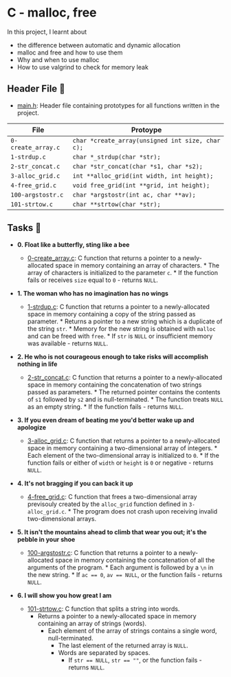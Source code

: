 # C - malloc, free

In this project, I learnt about
* the difference between automatic and dynamic allocation
* malloc and free and how to use them
* Why and when to use malloc
* How to use valgrind to check for memory leak

## Header File :file_folder:

* [main.h](./main.h): Header file containing prototypes for all functions written
in the project.

| File               | Protoype                                         |
| ------------------ | ------------------------------------------------ |
| `0-create_array.c` | `char *create_array(unsigned int size, char c);` |
| `1-strdup.c`       | `char *_strdup(char *str);`                      |
| `2-str_concat.c`   | `char *str_concat(char *s1, char *s2);`          |
| `3-alloc_grid.c`   | `int **alloc_grid(int width, int height);`       |
| `4-free_grid.c`    | `void free_grid(int **grid, int height);`        |
| `100-argstostr.c`    | `char *argstostr(int ac, char **av);`            |
| `101-strtow.c`     | `char **strtow(char *str);`                      |

## Tasks :page_with_curl:

* **0. Float like a butterfly, sting like a bee**
  * [0-create_array.c](./0-create_array.c): C function that returns a pointer to a
    newly-allocated space in memory containing an array of characters.
        * The array of characters is initialized to the parameter `c`.
	    * If the function fails or receives `size` equal to `0` - returns `NULL`.

* **1. The woman who has no imagination has no wings**
  * [1-strdup.c](./1-strdup.c): C function that returns a pointer to a newly-allocated space
    in memory containing a copy of the string passed as parameter.
        * Returns a pointer to a new string which is a duplicate of the string `str`.
	    * Memory for the new string is obtained with `malloc` and can be freed with `free`.
	        * If `str` is `NULL` or insufficient memory was available - returns `NULL`.

* **2. He who is not courageous enough to take risks will accomplish nothing in life**
  * [2-str_concat.c](./2-str_concat.c): C function that returns a pointer to a
    newly-allocated space in memory containing the concatenation of two strings passed as
      parameters.
          * The returned pointer contains the contents of `s1` followed by `s2` and is
	      null-terminated.
	          * The function treats `NULL` as an empty string.
		      * If the function fails - returns `NULL`.

* **3. If you even dream of beating me you'd better wake up and apologize**
  * [3-alloc_grid.c](./3-alloc_grid.c): C function that returns a
    pointer to a newly-allocated space in memory containing a two-dimensional array of integers.
        * Each element of the two-dimensional array is initialized to `0`.
	    * If the function fails or either of `width` or `height` is
	        `0` or negative - returns `NULL`.

* **4. It's not bragging if you can back it up**
  * [4-free_grid.c](./4-free_grid.c): C function that frees a two-dimensional array previsouly
    created by the `alloc_grid` function defined in `3-alloc_grid.c`.
        * The program does not crash upon receiving invalid two-dimensional arrays.

* **5. It isn't the mountains ahead to climb that wear you out; it's the pebble in your shoe**
  * [100-argstostr.c](./100-argstostr.c): C function that returns a pointer to a
    newly-allocated space in memory containing the concatenation of all the arguments of the
      program.
          * Each argument is followed by a `\n` in the new string.
	      * If `ac == 0`, `av == NULL`, or the function fails - returns `NULL`.

* **6. I will show you how great I am**
  * [101-strtow.c](./101-strtow.c): C function that splits a string into words.
      * Returns a pointer to a newly-allocated space in memory containing
          an array of strings (words).
	      * Each element of the array of strings contains a single word, null-terminated.
	          * The last element of the returned array is `NULL`.
		      * Words are separated by spaces.
		          * If `str == NULL`, `str == ""`, or the function fails - returns `NULL`.